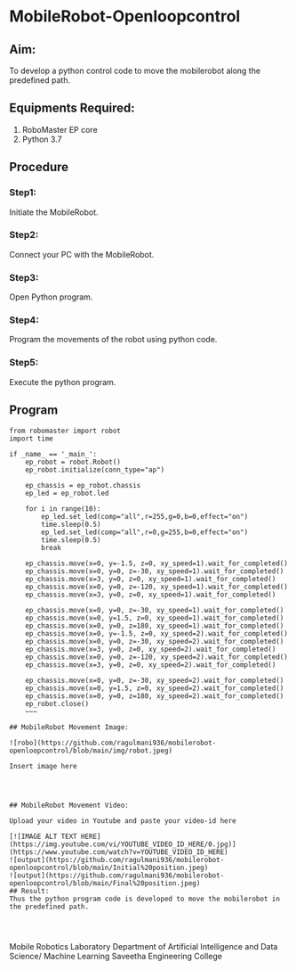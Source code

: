 # MobileRobot-Openloopcontrol
## Aim:

To develop a python control code to move the mobilerobot along the predefined path.

## Equipments Required:
1. RoboMaster EP core
2. Python 3.7

## Procedure
### Step1:
Initiate the MobileRobot.

### Step2:
Connect your PC with the MobileRobot.

### Step3:
Open Python program.

### Step4:
Program the movements of the robot using python code.

### Step5:
Execute the python program.

## Program
```
from robomaster import robot
import time

if _name_ == '_main_':
    ep_robot = robot.Robot()
    ep_robot.initialize(conn_type="ap")

    ep_chassis = ep_robot.chassis
    ep_led = ep_robot.led

    for i in range(10):
        ep_led.set_led(comp="all",r=255,g=0,b=0,effect="on")   
        time.sleep(0.5)
        ep_led.set_led(comp="all",r=0,g=255,b=0,effect="on")
        time.sleep(0.5)
        break
        
    ep_chassis.move(x=0, y=-1.5, z=0, xy_speed=1).wait_for_completed()
    ep_chassis.move(x=0, y=0, z=-30, xy_speed=1).wait_for_completed()
    ep_chassis.move(x=3, y=0, z=0, xy_speed=1).wait_for_completed()
    ep_chassis.move(x=0, y=0, z=-120, xy_speed=1).wait_for_completed()
    ep_chassis.move(x=3, y=0, z=0, xy_speed=1).wait_for_completed()

    ep_chassis.move(x=0, y=0, z=-30, xy_speed=1).wait_for_completed()
    ep_chassis.move(x=0, y=1.5, z=0, xy_speed=1).wait_for_completed()
    ep_chassis.move(x=0, y=0, z=180, xy_speed=1).wait_for_completed()
    ep_chassis.move(x=0, y=-1.5, z=0, xy_speed=2).wait_for_completed()
    ep_chassis.move(x=0, y=0, z=-30, xy_speed=2).wait_for_completed()
    ep_chassis.move(x=3, y=0, z=0, xy_speed=2).wait_for_completed()
    ep_chassis.move(x=0, y=0, z=-120, xy_speed=2).wait_for_completed()
    ep_chassis.move(x=3, y=0, z=0, xy_speed=2).wait_for_completed()

    ep_chassis.move(x=0, y=0, z=-30, xy_speed=2).wait_for_completed()
    ep_chassis.move(x=0, y=1.5, z=0, xy_speed=2).wait_for_completed()
    ep_chassis.move(x=0, y=0, z=180, xy_speed=2).wait_for_completed()
    ep_robot.close()
    ~~~

## MobileRobot Movement Image:

![robo](https://github.com/ragulmani936/mobilerobot-openloopcontrol/blob/main/img/robot.jpeg)

Insert image here




## MobileRobot Movement Video:

Upload your video in Youtube and paste your video-id here

[![IMAGE ALT TEXT HERE](https://img.youtube.com/vi/YOUTUBE_VIDEO_ID_HERE/0.jpg)](https://www.youtube.com/watch?v=YOUTUBE_VIDEO_ID_HERE)
![output](https://github.com/ragulmani936/mobilerobot-openloopcontrol/blob/main/Initial%20position.jpeg)
![output](https://github.com/ragulmani936/mobilerobot-openloopcontrol/blob/main/Final%20position.jpeg)
## Result:
Thus the python program code is developed to move the mobilerobot in the predefined path.




```
Mobile Robotics Laboratory
Department of Artificial Intelligence and Data Science/ Machine Learning
Saveetha Engineering College
```
